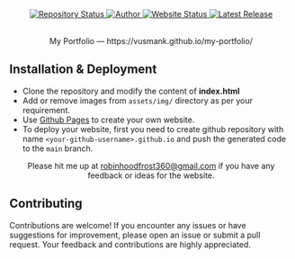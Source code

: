 
<div align="center">
  <a href="https://vusmank.github.io/my-portfolio/">
    <img src="https://img.shields.io/badge/Repository%20Status-Maintained-dark%20green.svg" alt="Repository Status">
  </a>
  <a href="https://github.com/vUsmanK">
    <img src="https://img.shields.io/badge/Author-Muhammad%20Usman%20-blue.svg" alt="Author">
  </a>
    <a href="https://github.com/vUsmanK">
    <img src="https://img.shields.io/badge/Website%20Status-Online-dark%20green" alt="Website Status">
  </a>
  <a href="https://github.com/vUsmanK/my-portfolio">
    <img src="https://img.shields.io/badge/Latest%20Release-04%20August%202024-yellow.svg" alt="Latest Release">
  </a>
</div>
<br>

<p align="center">My Portfolio — https://vusmank.github.io/my-portfolio/</p> 

## Installation & Deployment
- Clone the repository and modify the content of <b>index.html</b> 
- Add or remove images from `assets/img/` directory as per your requirement.
- Use [Github Pages](https://create-react-app.dev/docs/deployment/#github-pages) to create your own website.
- To deploy your website, first you need to create github repository with name `<your-github-username>.github.io` and push the generated code to the `main` branch.


<p align="center">Please hit me up at <a target="_blank" href="mailto:robinhoodfrost360@gmail.com">robinhoodfrost360@gmail.com</a> if you have any feedback or ideas for the website.</p>

## Contributing
Contributions are welcome! If you encounter any issues or have suggestions for improvement, please open an issue or submit a pull request. Your feedback and contributions are highly appreciated.

